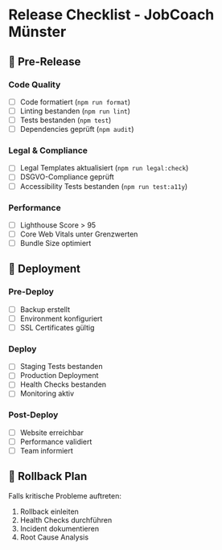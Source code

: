 # Release Checklist - JobCoach Münster

## 🚀 Pre-Release

### Code Quality
- [ ] Code formatiert (`npm run format`)
- [ ] Linting bestanden (`npm run lint`)
- [ ] Tests bestanden (`npm test`)
- [ ] Dependencies geprüft (`npm audit`)

### Legal & Compliance
- [ ] Legal Templates aktualisiert (`npm run legal:check`)
- [ ] DSGVO-Compliance geprüft
- [ ] Accessibility Tests bestanden (`npm run test:a11y`)

### Performance
- [ ] Lighthouse Score > 95
- [ ] Core Web Vitals unter Grenzwerten
- [ ] Bundle Size optimiert

## 🚀 Deployment

### Pre-Deploy
- [ ] Backup erstellt
- [ ] Environment konfiguriert
- [ ] SSL Certificates gültig

### Deploy
- [ ] Staging Tests bestanden
- [ ] Production Deployment
- [ ] Health Checks bestanden
- [ ] Monitoring aktiv

### Post-Deploy
- [ ] Website erreichbar
- [ ] Performance validiert
- [ ] Team informiert

## 🔄 Rollback Plan

Falls kritische Probleme auftreten:
1. Rollback einleiten
2. Health Checks durchführen
3. Incident dokumentieren
4. Root Cause Analysis

